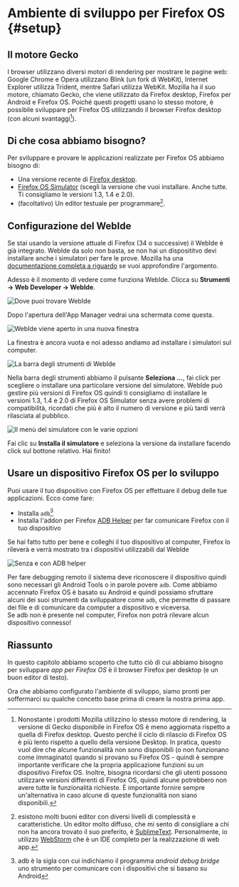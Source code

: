 # Ambiente di sviluppo per Firefox OS {#setup}

## Il motore Gecko

I browser utilizzano diversi motori di rendering per mostrare le pagine web: Google Chrome e Opera utilizzano Blink (un fork di WebKit), Internet Explorer utilizza Trident, mentre Safari utilizza WebKit. Mozilla ha il suo motore, chiamato Gecko, che viene utilizzato da Firefox desktop, Firefox per Android e Firefox OS. Poiché questi progetti usano lo stesso motore, è possibile sviluppare per Firefox OS utilizzando il browser Firefox desktop (con alcuni svantaggi[^engine]).

[^engine]: Nonostante i prodotti Mozilla utilizzino lo stesso motore di rendering, la versione di Gecko disponibile in Firefox OS è meno aggiornata rispetto a quella di Firefox desktop. Questo perché il ciclo di rilascio di Firefox OS è più lento rispetto a quello della versione Desktop. In pratica, questo vuol dire che alcune funzionalità non sono disponibili (o non funzionano come immaginato) quando si provano su Firefox OS - quindi è sempre importante verificare che la propria applicazione funzioni su un dispositivo Firefox OS. Inoltre, bisogna ricordarsi che gli utenti possono utilizzare versioni differenti di Firefox OS, quindi alcune potrebbero non avere tutte le funzionalità richieste. È importante fornire sempre un'alternativa in caso alcune di queste funzionalità non siano disponibili.

## Di che cosa abbiamo bisogno?

Per sviluppare e provare le applicazioni realizzate per Firefox OS abbiamo bisogno di:

 * Una versione recente di [Firefox desktop][1].
 * [Firefox OS Simulator][2] (scegli la versione che vuoi installare. Anche tutte. Ti consigliamo le versioni 1.3, 1.4 e 2.0). 
 * (facoltativo) Un editor testuale per programmare[^editor].
 
[^editor]: esistono molti buoni editor con diversi livelli di complessità e caratteristiche. Un editor molto diffuso, che mi sento di consigliare a chi non ha ancora trovato il suo preferito, è [SublimeText][3]. Personalmente, io utilizzo [WebStorm][4] che è un IDE completo per la realizzazione di web app.
  
## Configurazione del WebIde

Se stai usando la versione attuale di Firefox (34 o successive) il WebIde è già integrato. WebIde da solo non basta, se non hai un disposititvo devi installare anche i simulatori per fare le prove. Mozilla ha una [documentazione completa a riguardo][5] se vuoi approfondire l'argomento.  

Adesso è il momento di vedere come funziona WebIde. Clicca su **Strumenti -> Web Developer -> WebIde**.

![Dove puoi trovare WebIde](images/originals/locate-webide.png)

Dopo l'apertura dell'App Manager vedrai una schermata come questa.

![WebIde viene aperto in una nuova finestra](images/originals/webide-startup.png)

La finestra è ancora vuota e noi adesso andiamo ad installare i simulatori sul computer.

![La barra degli strumenti di WebIde](images/originals/webide-detail-toolbar.png)

Nella barra degli strumenti abbiamo il pulsante **Seleziona ...**, fai click per scegliere o installare una particolare versione del simulatore. WebIde può gestire più versioni di Firefox OS quindi ti consigliamo di installare le versioni 1.3, 1.4 e 2.0 di Firefox OS Simulator senza avere problemi di compatibilità, ricordati che più è alto il numero di versione e più tardi verrà rilasciata al pubblico.

![Il menù del simulatore con le varie opzioni](images/originals/webide-runtime-select.png)

Fai clic su **Installa il simulatore** e seleziona la versione da installare facendo click sul bottone relativo. Hai finito!

## Usare un dispositivo Firefox OS per lo sviluppo

Puoi usare il tuo dispositivo con Firefox OS per effettuare il debug delle tue applicazioni. Ecco come fare:

* Installa `adb`[^adb]
* Installa l'addon per Firefox [ADB Helper][6] per far comunicare Firefox con il tuo dispositivo

Se hai fatto tutto per bene e colleghi il tuo dispositivo al computer, Firefox lo rileverà e verrà mostrato tra i dispositivi utilizzabili dal WebIde

![Senza e con ADB helper](images/originals/adb_helper.png)

[^adb]: adb è la sigla con cui indichiamo il programma *android debug bridge* uno strumento per comunicare con i dispositivi che si basano su Android

Per fare debugging remoto il sistema deve riconoscere il dispositivo quindi sono necessari gli Android Tools o in parole povere `adb`. Come abbiamo accennato Firefox OS è basato su Android e quindi possiamo sfruttare alcuni dei suoi strumenti da sviluppatore come `adb`, che permette di passare dei file e di comunicare da computer a dispositivo e viceversa.  
Se adb non è presente nel computer, Firefox non potrà rilevare alcun dispositivo connesso!

## Riassunto

In questo capitolo abbiamo scoperto che tutto ciò di cui abbiamo bisogno per sviluppare *app per Firefox OS* è il browser Firefox per desktop (e un buon editor di testo).

Ora che abbiamo configurato l'ambiente di sviluppo, siamo pronti per soffermarci su qualche concetto base prima di creare la nostra prima app.

[1]: http://getfirefox.com
[2]: https://ftp.mozilla.org/pub/mozilla.org/labs/fxos-simulator/
[3]: http://sublimetext.com/
[4]: http://jetbrains.com/webstorm/
[5]: https://developer.mozilla.org/it/Firefox_OS/usare_l_app_Manager
[6]: https://ftp.mozilla.org/pub/mozilla.org/labs/fxos-simulator/

